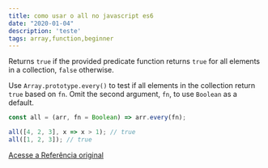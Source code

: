 ```yaml
---
title: como usar o all no javascript es6
date: "2020-01-04"
description: 'teste'
tags: array,function,beginner
---
```


Returns `true` if the provided predicate function returns `true` for all elements in a collection, `false` otherwise.

Use `Array.prototype.every()` to test if all elements in the collection return `true` based on `fn`.
Omit the second argument, `fn`, to use `Boolean` as a default.

```js
const all = (arr, fn = Boolean) => arr.every(fn);
```

```js
all([4, 2, 3], x => x > 1); // true
all([1, 2, 3]); // true
```


[Acesse a Referência original](http://github.com/30-seconds/)
